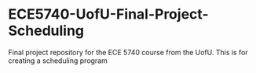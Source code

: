 # ECE5740-UofU-Final-Project-Scheduling
Final project repository for the ECE 5740 course from the UofU. This is for creating a scheduling program
